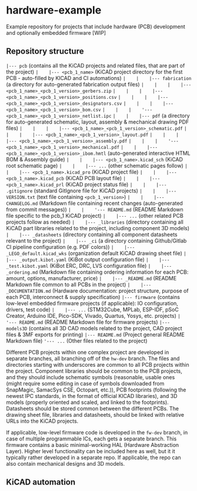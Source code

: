 # hardware-example
Example repository for projects that include hardware (PCB) development and optionally embedded firmware \[WIP\]

## Repository structure
`|--- pcb` (contains all the KiCAD projects and related files, that are part of the project)
`|    |--- <pcb_1_name>` (KiCAD project directory for the first PCB - auto-filled by KICAD and CI automations)
`|    |    |--- fabrication` (a directory for auto-generated fabrication output files)
`|    |    |    |--- <pcb_1_name>_<pcb_1_version>_gerbers.zip`
`|    |    |    |--- <pcb_1_name>_<pcb_1_version>_positions.csv`
`|    |    |    |--- <pcb_1_name>_<pcb_1_version>_designators.csv`
`|    |    |    |--- <pcb_1_name>_<pcb_1_version>_bom.csv`
`|    |    |    '--- <pcb_1_name>_<pcb_1_version>_netlist.ipc`
`|    |    |--- pdf` (a directory for auto-generated schematic, layout, assembly & mechanical drawing PDF files)
`|    |    |    |--- <pcb_1_name>_<pcb_1_version>_schematic.pdf`
`|    |    |    |--- <pcb_1_name>_<pcb_1_version>_layout.pdf`
`|    |    |    |--- <pcb_1_name>_<pcb_1_version>_assembly.pdf`
`|    |    |    '--- <pcb_1_name>_<pcb_1_version>_mechanical.pdf`
`|    |    |--- <pcb_1_name>_<pcb_1_version>_ibom.hmtl` (auto-generated interactive HTML BOM & Assembly guide)
`|    |    |--- <pcb_1_name>.kicad_sch` (KiCAD root schematic page)
`|    |    |--- ...` (other schematic pages follow)
`|    |    |--- <pcb_1_name>.kicad_pro` (KiCAD project file)
`|    |    |--- <pcb_1_name>.kicad_pcb` (KiCAD PCB layout file)
`|    |    |--- <pcb_1_name>.kicad_prl` (KiCAD project status file)
`|    |    |--- .gitignore` (standard GitIgnore file for KiCAD projects)
`|    |    |--- VERSION.txt` (text file containing `<pcb_1_version>`)
`|    |    |--- CHANGELOG.md` (Markdown file containing recent changes (auto-generated from commit messages))
`|    |    '--- README.md` (README Markdown file specific to the pcb_1 KiCAD project)
`|    |--- ...` (other related PCB projects follow as needed)
`|    |--- _libraries` (directory containing all KiCAD part libraries related to the project, including component 3D models)
`|    |--- _datasheets` (directory containing all component datasheets relevant to the project)
`|    |--- _ci` (a directory containing Github/Gitlab CI pipeline configuration (e.g. PDF colors))
`|    |--- _LEGO_default.kicad_wks` (organization default KiCAD drawing sheet file)
`|    |--- _output.kibot.yaml` (KiBot output configuration file)
`|    |--- _test.kibot.yaml` (KiBot ERC, DRC, LVS configuration file)
`|    |--- _ordering.md` (Markdown file containing ordering information for each PCB: amount, options, manufacturer, price)
`|    |--- _README.md` (README Markdown file common to all PCBs in the project)
`|    |--- _DOCUMENTATION.md` (Hardware documentation: project structure, purpose of each PCB, interconnect & supply specification)
`|--- firmware` (contains low-level embedded firmware projects (if applicable): IO configuration, drivers, test code)
`|    |--- ...` (STM32Cube, MPLab, ESP-IDF, pSoC Creator, Arduino IDE, Pico-SDK, Vivado, Quartus, Yosys, etc. projects)
`|    '--- README.md` (README Markdown file for firmware projects)
`|--- models3D` (contains all 3D CAD models related to the project, CAD project files & 3MF exports for printing)
`|--- README.md` (Project general README Markdown file)
`'--- ...` (Other files related to the project)


Different PCB projects within one complex project are developed in separate branches, all branching off of the `hw-dev` branch. The files and directories starting with underscores are common to all PCB projects within the project. Component libraries should be common to the PCB projects, and they should include schematic symbols (reasonable, usable ones (might require some editing in case of symbols downloaded from SnapMagic, SamacSys CSE, Octopart, etc.)), PCB footprints (following the newest IPC standards, in the format of official KICAD libraries), and 3D models (properly oriented and scaled, and linked to the footprints). Datasheets should be stored common between the different PCBs. The drawing sheet file, libraries and datasheets, should be linked with relative URLs into the KiCAD projects.

If applicable, low-level firmware code is developed in the `fw-dev` branch, in case of multiple programmable ICs, each gets a separate branch. This firmware contains a basic minimal-working HAL (Hardware Abstraction Layer). Higher level functionality can be included here as well, but it it typically rather developed in a separate repo. If applicable, the repo can also contain mechanical designs and 3D models.

## KiCAD automation
